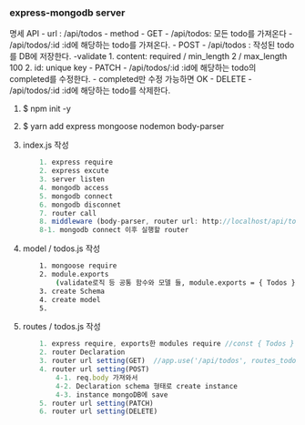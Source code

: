 ### express-mongodb server

명세
API
    - url : /api/todos
    - method
        - GET
            - /api/todos: 모든 todo를 가져온다
            - /api/todos/:id :id에 해당하는 todo를 가져온다.
        - POST
            - /api/todos : 작성된 todo를 DB에 저장한다.
                -validate
                    1. content: required / min_length 2 / max_length 100
                    2. id: unique key
        - PATCH
            - /api/todos/:id :id에 해당하는 todo의 completed를 수정한다.
                - completed만 수정 가능하면 OK
        - DELETE
            - /api/todos/:id :id에 해당하는 todo를 삭제한다.


1. $ npm init -y

2. $ yarn add express mongoose nodemon body-parser

3. index.js 작성
    ```js
        1. express require
        2. express excute
        3. server listen
        4. mongodb access
        5. mongodb connect
        6. mongodb disconnet
        7. router call 
        8. middleware (body-parser, router url: http://localhost/api/todos)
        8-1. mongodb connect 이후 실행할 router
    ```

4. model / todos.js 작성
    ```bash
        1. mongoose require
        2. module.exports 
            (validate로직 등 공통 함수와 모델 들, module.exports = { Todos }: router에서 디스트럭처링해줘야 오브젝트 형태로 exports 가능)
        3. create Schema
        4. create model
        5. 
    ```

5. routes / todos.js 작성
    ```js
        1. express require, exports한 modules require //const { Todos } = require('../model/todos');
        2. router Declaration
        3. router url setting(GET)  //app.use('/api/todos', routes_todos);
        4. router url setting(POST)
            4-1. req.body 가져와서
            4-2. Declaration schema 형태로 create instance
            4-3. instance mongoDB에 save
        5. router url setting(PATCH)
        6. router url setting(DELETE)
    ```